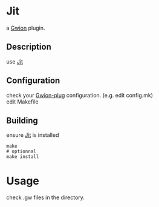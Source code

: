 # Jit
  a [Gwion](https://github.com/fennecdjay/Gwion) plugin.  
## Description
use [Jit](https://github.com/.../Jit)
## Configuration
check your [Gwion-plug](https://github.com/fennecdjay/Gwion-plug) configuration. (e.g. edit config.mk)  
edit Makefile
## Building
ensure [Jit](https://github.com/.../Jit) is installed
```
make
# optionnal
make install
```
# Usage
check .gw files in the directory.
